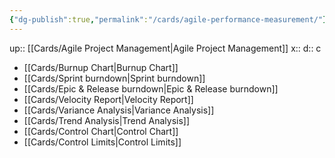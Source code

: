 ```yaml
---
{"dg-publish":true,"permalink":"/cards/agile-performance-measurement/"}
---
```


up:: [[Cards/Agile Project Management\|Agile Project Management]] 
x:: 
d:: c

- [[Cards/Burnup Chart\|Burnup Chart]]
- [[Cards/Sprint burndown\|Sprint burndown]] 
- [[Cards/Epic & Release burndown\|Epic & Release burndown]] 
- [[Cards/Velocity Report\|Velocity Report]] 
- [[Cards/Variance Analysis\|Variance Analysis]] 
- [[Cards/Trend Analysis\|Trend Analysis]] 
- [[Cards/Control Chart\|Control Chart]] 
- [[Cards/Control Limits\|Control Limits]]